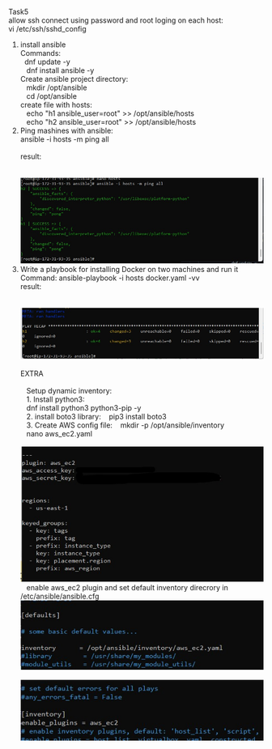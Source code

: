 Task5  
allow ssh connect using password and root loging on each host:  
vi /etc/ssh/sshd_config  
  
1. install ansible  
  Commands:  
      &nbsp;&nbsp;dnf update -y   
     &nbsp;&nbsp; dnf install ansible -y  
  Create ansible project directory:  
     &nbsp;&nbsp;  mkdir /opt/ansible  
      &nbsp;&nbsp; cd /opt/ansible  
  create file with hosts:    
     &nbsp;&nbsp;  echo "h1 ansible_user=root" >> /opt/ansible/hosts  
    &nbsp;&nbsp;   echo "h2 ansible_user=root" >> /opt/ansible/hosts  
2. Ping mashines with ansible:  
      ansible -i hosts -m ping all  
       &nbsp;&nbsp;  
    result:  
     &nbsp;&nbsp;  
     &nbsp;&nbsp;![Alt text](/Task5/screenshots/ansible_ping.jpg?raw=true "Title")  
3. Write a playbook for installing Docker on two machines and run it  
 Command: ansible-playbook -i hosts docker.yaml -vv    
 result:   
     &nbsp;&nbsp;    
     &nbsp;&nbsp;![Alt text](/Task5/screenshots/docker_install.jpg?raw=true "Title")   
&nbsp;&nbsp;  
EXTRA  
&nbsp;&nbsp;  
&nbsp;&nbsp; Setup dynamic inventory:   
&nbsp;&nbsp; 1. Install python3:  
&nbsp;&nbsp;  dnf install python3 python3-pip -y  
&nbsp;&nbsp; 2. install boto3 library:
&nbsp;&nbsp; pip3 install boto3  
&nbsp;&nbsp; 3. Create AWS config file:
&nbsp;&nbsp; mkdir -p /opt/ansible/inventory  
&nbsp;&nbsp; nano aws_ec2.yaml  
&nbsp;&nbsp;![Alt text](/Task5/screenshots/aws_ec2_config.jpg?raw=true "Title")   
&nbsp;&nbsp; enable aws_ec2 plugin and set default inventory direcrory in /etc/ansible/ansible.cfg
&nbsp;&nbsp;![Alt text](/Task5/screenshots/ansible_cfg_1.jpg?raw=true "Title")  
&nbsp;&nbsp;![Alt text](/Task5/screenshots/ansible_cfg_2.jpg?raw=true "Title")  
